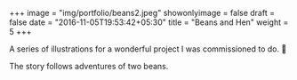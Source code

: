 +++
image = "img/portfolio/beans2.jpeg"
showonlyimage = false
draft = false
date = "2016-11-05T19:53:42+05:30"
title = "Beans and Hen"
weight = 5
+++

A series of illustrations for a wonderful project I was commissioned to do. 🌱
<!--more-->

The story follows adventures of two beans.
